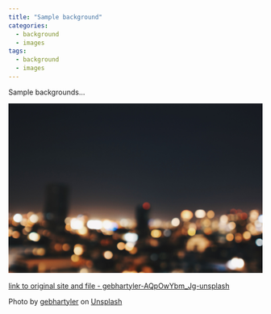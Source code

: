 ```yaml
---
title: "Sample background"
categories:
  - background
  - images
tags:
  - background
  - images
---
```


Sample backgrounds...

![gebhartyler-AQpOwYbm_Jg-unsplash (gebhartyler-AQpOwYbm_Jg-unsplash)](../assets/images/gebhartyler-AQpOwYbm_Jg-unsplash.jpeg)

[link to original site and file - gebhartyler-AQpOwYbm_Jg-unsplash](https://unsplash.com/photos/AQpOwYbm_Jg)

Photo by <a href="https://unsplash.com/@gebhartyler?utm_source=unsplash&utm_medium=referral&utm_content=creditCopyText">gebhartyler</a>
on <a href="https://unsplash.com/photos/AQpOwYbm_Jg?utm_source=unsplash&utm_medium=referral&utm_content=creditCopyText">Unsplash</a>

